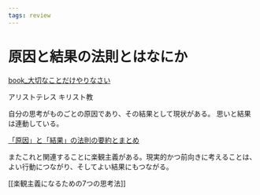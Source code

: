 ```yaml
---
tags: review
---
```


# 原因と結果の法則とはなにか

[book_大切なことだけやりなさい](book_大切なことだけやりなさい.md)

アリストテレス
キリスト教

自分の思考がものごとの原因であり、その結果として現状がある。
思いと結果は連動している。

[「原因」と「結果」の法則の要約とまとめ](「原因」と「結果」の法則の要約とまとめ.md)

またこれと関連することに楽観主義がある。現実的かつ前向きに考えることは、よい行動につながり、そしてよい結果にもつながる。

[[楽観主義になるための7つの思考法]]
